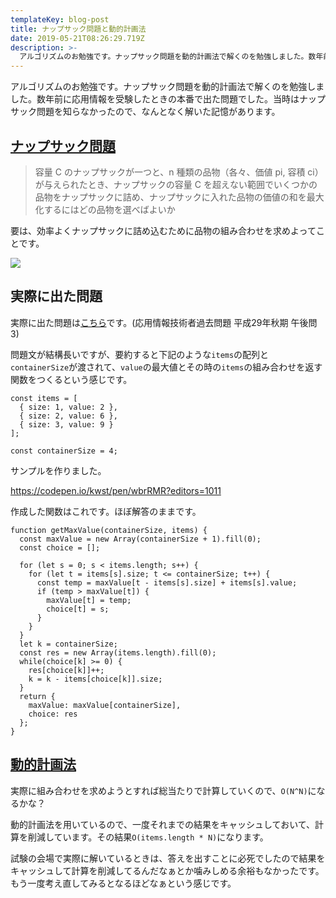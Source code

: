 ```yaml
---
templateKey: blog-post
title: ナップサック問題と動的計画法
date: 2019-05-21T08:26:29.719Z
description: >-
  アルゴリズムのお勉強です。ナップサック問題を動的計画法で解くのを勉強しました。数年前に応用情報を受験したときの本番で出た問題でした。当時はナップサック問題を知らなかったので、なんとなく解いた記憶があります。
---
```

アルゴリズムのお勉強です。ナップサック問題を動的計画法で解くのを勉強しました。数年前に応用情報を受験したときの本番で出た問題でした。当時はナップサック問題を知らなかったので、なんとなく解いた記憶があります。

## [ナップサック問題](https://ja.wikipedia.org/wiki/%E3%83%8A%E3%83%83%E3%83%97%E3%82%B5%E3%83%83%E3%82%AF%E5%95%8F%E9%A1%8C)

> 容量 C のナップサックが一つと、n 種類の品物（各々、価値 pi, 容積 ci）が与えられたとき、ナップサックの容量 C を超えない範囲でいくつかの品物をナップサックに詰め、ナップサックに入れた品物の価値の和を最大化するにはどの品物を選べばよいか

要は、効率よくナップサックに詰め込むために品物の組み合わせを求めよってことです。

![](https://upload.wikimedia.org/wikipedia/commons/thumb/f/fd/Knapsack.svg/1920px-Knapsack.svg.png)

## 実際に出た問題

実際に出た問題は[こちら](https://www.ap-siken.com/kakomon/29_aki/pm03.html)です。(応用情報技術者過去問題 平成29年秋期 午後問3)

問題文が結構長いですが、要約すると下記のような`items`の配列と`containerSize`が渡されて、`value`の最大値とその時の`items`の組み合わせを返す関数をつくるという感じです。

```
const items = [
  { size: 1, value: 2 },
  { size: 2, value: 6 },
  { size: 3, value: 9 }
];

const containerSize = 4;
```

サンプルを作りました。

https://codepen.io/kwst/pen/wbrRMR?editors=1011

作成した関数はこれです。ほぼ解答のままです。

```
function getMaxValue(containerSize, items) {
  const maxValue = new Array(containerSize + 1).fill(0);
  const choice = [];
  
  for (let s = 0; s < items.length; s++) {
    for (let t = items[s].size; t <= containerSize; t++) {
      const temp = maxValue[t - items[s].size] + items[s].value;
      if (temp > maxValue[t]) {
        maxValue[t] = temp;
        choice[t] = s;
      }
    }
  }
  let k = containerSize;
  const res = new Array(items.length).fill(0);
  while(choice[k] >= 0) {
    res[choice[k]]++;
    k = k - items[choice[k]].size;
  }
  return {
    maxValue: maxValue[containerSize],
    choice: res
  };
}
```

## [動的計画法](https://ja.wikipedia.org/wiki/%E5%8B%95%E7%9A%84%E8%A8%88%E7%94%BB%E6%B3%95)

実際に組み合わせを求めようとすれば総当たりで計算していくので、`O(N^N)`になるかな？

動的計画法を用いているので、一度それまでの結果をキャッシュしておいて、計算を削減しています。その結果`O(items.length * N)`になります。

試験の会場で実際に解いているときは、答えを出すことに必死でしたので結果をキャッシュして計算を削減してるんだなぁとか噛みしめる余裕もなかったです。もう一度考え直してみるとなるほどなぁという感じです。
